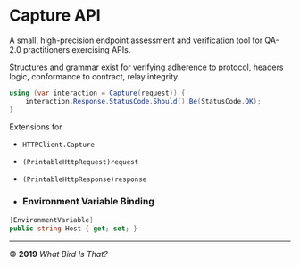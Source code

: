 # Capture API

A small, high-precision endpoint assessment and verification
tool for QA-2.0 practitioners exercising APIs.

Structures and grammar exist for verifying adherence to protocol,
headers logic, conformance to contract, relay integrity.

```c#
using (var interaction = Capture(request)) {
    interaction.Response.StatusCode.Should().Be(StatusCode.OK);
}
```

Extensions for
* `HTTPClient.Capture` 
* `(PrintableHttpRequest)request`
* `(PrintableHttpResponse)response`

* ### Environment Variable Binding

```c#
[EnvironmentVariable]
public string Host { get; set; }
```


---
© **2019** _What Bird Is That?_
